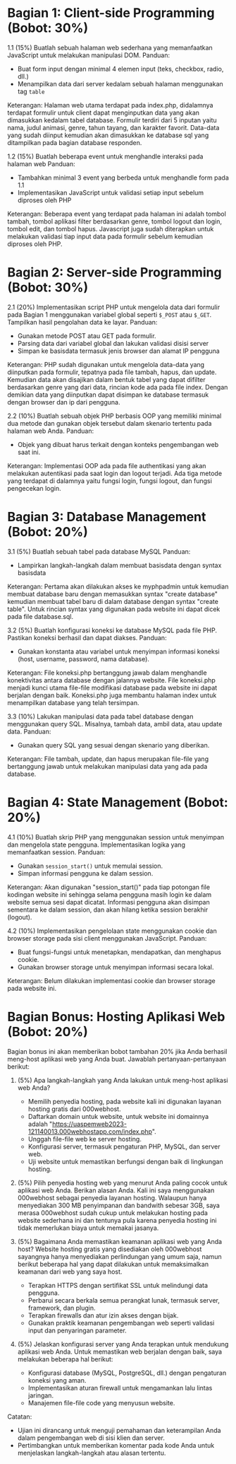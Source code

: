 # Bagian 1: Client-side Programming (Bobot: 30%)
1.1 (15%) Buatlah sebuah halaman web sederhana yang memanfaatkan JavaScript untuk melakukan manipulasi DOM.
Panduan:
- Buat form input dengan minimal 4 elemen input (teks, checkbox, radio, dll.)
- Menampilkan data dari server kedalam sebuah halaman menggunakan tag `table`

Keterangan:
Halaman web utama terdapat pada index.php, didalamnya terdapat formulir untuk client dapat menginputkan data yang akan dimasukkan kedalam tabel database. Formulir terdiri dari 5 inputan yaitu nama, judul animasi, genre, tahun tayang, dan karakter favorit. Data-data yang sudah diinput kemudian akan dimasukkan ke database sql yang ditampilkan pada bagian database responden.

1.2 (15%) Buatlah beberapa event untuk menghandle interaksi pada halaman web
Panduan:
- Tambahkan minimal 3 event yang berbeda untuk menghandle form pada 1.1
- Implementasikan JavaScript untuk validasi setiap input sebelum diproses oleh PHP

Keterangan:
Beberapa event yang terdapat pada halaman ini adalah tombol tambah, tombol aplikasi filter berdasarkan genre, tombol logout dan login, tombol edit, dan tombol hapus. Javascript juga sudah diterapkan untuk melakukan validasi tiap input data pada formulir sebelum kemudian diproses oleh PHP.
  
# Bagian 2: Server-side Programming (Bobot: 30%)
2.1 (20%) Implementasikan script PHP untuk mengelola data dari formulir pada Bagian 1 menggunakan variabel global seperti `$_POST` atau `$_GET`. Tampilkan hasil pengolahan data ke layar.
Panduan:
- Gunakan metode POST atau GET pada formulir.
- Parsing data dari variabel global dan lakukan validasi disisi server
- Simpan ke basisdata termasuk jenis browser dan alamat IP pengguna

Keterangan:
PHP sudah digunakan untuk mengelola data-data yang diinputkan pada formulir, tepatnya pada file tambah, hapus, dan update. Kemudian data akan disajikan dalam bentuk tabel yang dapat difilter berdasarkan genre yang dari data, rincian kode ada pada file index. Dengan demikian data yang diinputkan dapat disimpan ke database termasuk dengan browser dan ip dari pengguna.

2.2 (10%) Buatlah sebuah objek PHP berbasis OOP yang memiliki minimal dua metode dan gunakan objek tersebut dalam skenario tertentu pada halaman web Anda.
Panduan:
- Objek yang dibuat harus terkait dengan konteks pengembangan web saat ini.

Keterangan:
Implementasi OOP ada pada file authentikasi yang akan melakukan autentikasi pada saat login dan logout terjadi. Ada tiga metode yang terdapat di dalamnya yaitu fungsi login, fungsi logout, dan fungsi pengecekan login.
  
# Bagian 3: Database Management (Bobot: 20%)
3.1 (5%) Buatlah sebuah tabel pada database MySQL
Panduan:
- Lampirkan langkah-langkah dalam membuat basisdata dengan syntax basisdata

Keterangan:
Pertama akan dilakukan akses ke myphpadmin untuk kemudian membuat database baru dengan memasukkan syntax "create database" kemudian membuat tabel baru di dalam database dengan syntax "create table". Untuk rincian syntax yang digunakan pada website ini dapat dicek pada file database.sql.
  
3.2 (5%) Buatlah konfigurasi koneksi ke database MySQL pada file PHP. Pastikan koneksi berhasil dan dapat diakses.
Panduan:
- Gunakan konstanta atau variabel untuk menyimpan informasi koneksi (host, username, password, nama database).

Keterangan:
File koneksi.php bertanggung jawab dalam menghandle konektivitas antara database dengan jalannya website. File koneksi.php menjadi kunci utama file-file modifikasi database pada website ini dapat berjalan dengan baik. Koneksi.php juga membantu halaman index untuk menampilkan database yang telah tersimpan.
  
3.3 (10%) Lakukan manipulasi data pada tabel database dengan menggunakan query SQL. Misalnya, tambah data, ambil data, atau update data.
Panduan:
- Gunakan query SQL yang sesuai dengan skenario yang diberikan.

Keterangan:
File tambah, update, dan hapus merupakan file-file yang bertanggung jawab untuk melakukan manipulasi data yang ada pada database.

# Bagian 4: State Management (Bobot: 20%)
4.1 (10%) Buatlah skrip PHP yang menggunakan session untuk menyimpan dan mengelola state pengguna. Implementasikan logika yang memanfaatkan session.
Panduan:
- Gunakan `session_start()` untuk memulai session.
- Simpan informasi pengguna ke dalam session.

Keterangan:
Akan digunakan "session_start()" pada tiap potongan file kodingan website ini sehingga selama pengguna masih login ke dalam website semua sesi dapat dicatat. Informasi pengguna akan disimpan sementara ke dalam session, dan akan hilang ketika session berakhir (logout).

4.2 (10%) Implementasikan pengelolaan state menggunakan cookie dan browser storage pada sisi client menggunakan JavaScript.
Panduan:
- Buat fungsi-fungsi untuk menetapkan, mendapatkan, dan menghapus cookie.
- Gunakan browser storage untuk menyimpan informasi secara lokal.

Keterangan:
Belum dilakukan implementasi cookie dan browser storage pada website ini.

# Bagian Bonus: Hosting Aplikasi Web (Bobot: 20%)
Bagian bonus ini akan memberikan bobot tambahan 20% jika Anda berhasil meng-host aplikasi web yang Anda buat. Jawablah pertanyaan-pertanyaan berikut:
1.	(5%) Apa langkah-langkah yang Anda lakukan untuk meng-host aplikasi web Anda?
    - Memilih penyedia hosting, pada website kali ini digunakan layanan hosting gratis dari 000webhost.
    - Daftarkan domain untuk website, untuk website ini domainnya adalah "https://uaspemweb2023-121140013.000webhostapp.com/index.php".
    - Unggah file-file web ke server hosting.
    - Konfigurasi server, termasuk pengaturan PHP, MySQL, dan server web.
    - Uji website untuk memastikan berfungsi dengan baik di lingkungan hosting.
   
2.	(5%) Pilih penyedia hosting web yang menurut Anda paling cocok untuk aplikasi web Anda. Berikan alasan Anda.
    Kali ini saya menggunakan 000webhost sebagai penyedia layanan hosting. Walaupun hanya menyediakan 300 MB penyimpanan dan bandwith sebesar 3GB, saya merasa 000webhost sudah cukup untuk melakukan hosting pada website sederhana ini dan tentunya pula karena penyedia hosting ini tidak memerlukan biaya untuk memakai jasanya.
     
3.	(5%) Bagaimana Anda memastikan keamanan aplikasi web yang Anda host?
    Website hosting gratis yang disediakan oleh 000webhost sayangnya hanya menyediakan perlindungan yang umum saja, namun berikut beberapa hal yang dapat dilakukan untuk memaksimalkan keamanan dari web yang saya host.
    - Terapkan HTTPS dengan sertifikat SSL untuk melindungi data pengguna.
  	- Perbarui secara berkala semua perangkat lunak, termasuk server, framework, dan plugin.
  	- Terapkan firewalls dan atur izin akses dengan bijak.
  	- Gunakan praktik keamanan pengembangan web seperti validasi input dan penyaringan parameter.
     
4.	(5%) Jelaskan konfigurasi server yang Anda terapkan untuk mendukung aplikasi web Anda.
    Untuk memastikan web berjalan dengan baik, saya melakukan beberapa hal berikut:
  	- Konfigurasi database (MySQL, PostgreSQL, dll.) dengan pengaturan koneksi yang aman.
    - Implementasikan aturan firewall untuk mengamankan lalu lintas jaringan.
    - Manajemen file-file code yang menyusun website.
   
Catatan:
- Ujian ini dirancang untuk menguji pemahaman dan keterampilan Anda dalam pengembangan web di sisi klien dan server.
- Pertimbangkan untuk memberikan komentar pada kode Anda untuk menjelaskan langkah-langkah atau alasan tertentu.

